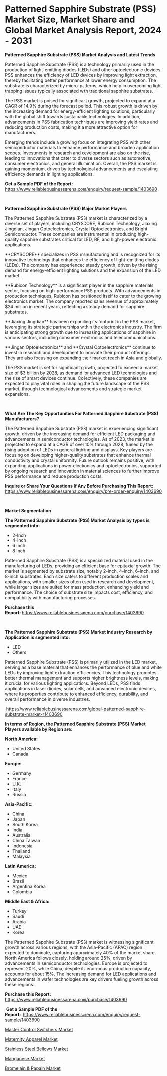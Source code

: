 <p><h1>Patterned Sapphire Substrate (PSS) Market Size, Market Share and Global Market Analysis Report, 2024 - 2031</h1></p><p><strong>Patterned Sapphire Substrate (PSS) Market Analysis and Latest Trends</strong></p>
<p><p>Patterned Sapphire Substrate (PSS) is a technology primarily used in the production of light-emitting diodes (LEDs) and other optoelectronic devices. PSS enhances the efficiency of LED devices by improving light extraction, thereby facilitating better performance at lower energy consumption. The substrate is characterized by micro-patterns, which help in overcoming light trapping issues typically associated with traditional sapphire substrates.</p><p>The PSS market is poised for significant growth, projected to expand at a CAGR of 14.9% during the forecast period. This robust growth is driven by the increasing demand for energy-efficient lighting solutions, particularly with the global shift towards sustainable technologies. In addition, advancements in PSS fabrication techniques are improving yield rates and reducing production costs, making it a more attractive option for manufacturers. </p><p>Emerging trends include a growing focus on integrating PSS with other semiconductor materials to enhance performance and broaden application scopes. Investments in research and development are also on the rise, leading to innovations that cater to diverse sectors such as automotive, consumer electronics, and general illumination. Overall, the PSS market is gaining momentum, driven by technological advancements and escalating efficiency demands in lighting applications.</p></p>
<p><strong>Get a Sample PDF of the Report:&nbsp;</strong> <a href="https://www.reliablebusinessarena.com/enquiry/request-sample/1403690?utm_campaign=1763&utm_medium=2&utm_source=Github&utm_content=ia&utm_term=23102024&utm_id=patterned-sapphire-substrate-pss">https://www.reliablebusinessarena.com/enquiry/request-sample/1403690</a></p>
<p>&nbsp;</p>
<p><strong>Patterned Sapphire Substrate (PSS) Major Market Players</strong></p>
<p><p>The Patterned Sapphire Substrate (PSS) market is characterized by a diverse set of players, including CRYSCORE, Rubicon Technology, Jiaxing Jingdian, Jingan Optoelectronics, Crystal Optoelectronics, and Bright Semiconductor. These companies are instrumental in producing high-quality sapphire substrates critical for LED, RF, and high-power electronic applications.</p><p>**CRYSCORE** specializes in PSS manufacturing and is recognized for its innovative technology that enhances the efficiency of light-emitting diodes (LEDs). The company has experienced steady growth, driven by the rising demand for energy-efficient lighting solutions and the expansion of the LED market.</p><p>**Rubicon Technology** is a significant player in the sapphire materials sector, focusing on high-performance PSS products. With advancements in production techniques, Rubicon has positioned itself to cater to the growing electronics market. The company reported sales revenue of approximately $24 million in recent years, reflecting a steady demand for sapphire substrates.</p><p>**Jiaxing Jingdian** has been expanding its footprint in the PSS market, leveraging its strategic partnerships within the electronics industry. The firm is anticipating strong growth due to increasing applications of sapphire in various sectors, including consumer electronics and telecommunications.</p><p>**Jingan Optoelectronics** and **Crystal Optoelectronics** continue to invest in research and development to innovate their product offerings. They are also focusing on expanding their market reach in Asia and globally.</p><p>The PSS market is set for significant growth, projected to exceed a market size of $3 billion by 2028, as demand for advanced LED technologies and the rise of smart devices continue. Collectively, these companies are expected to play vital roles in shaping the future landscape of the PSS market, through technological advancements and strategic market expansions.</p></p>
<p>&nbsp;</p>
<p><strong>What Are The Key Opportunities For Patterned Sapphire Substrate (PSS) Manufacturers?</strong></p>
<p><p>The Patterned Sapphire Substrate (PSS) market is experiencing significant growth, driven by the increasing demand for efficient LED packaging and advancements in semiconductor technologies. As of 2023, the market is projected to expand at a CAGR of over 10% through 2028, fueled by the rising adoption of LEDs in general lighting and displays. Key players are focusing on developing higher-quality substrates that enhance thermal conductivity and crystal uniformity. Future outlook remains positive, with expanding applications in power electronics and optoelectronics, supported by ongoing research and innovation in material sciences to further improve PSS performance and reduce production costs.</p></p>
<p><strong>Inquire or Share Your Questions If Any Before Purchasing This Report:</strong> <a href="https://www.reliablebusinessarena.com/enquiry/pre-order-enquiry/1403690?utm_campaign=1763&utm_medium=2&utm_source=Github&utm_content=ia&utm_term=23102024&utm_id=patterned-sapphire-substrate-pss">https://www.reliablebusinessarena.com/enquiry/pre-order-enquiry/1403690</a></p>
<p>&nbsp;</p>
<p><strong>Market Segmentation</strong></p>
<p><strong>The Patterned Sapphire Substrate (PSS) Market Analysis by types is segmented into:</strong></p>
<p><ul><li>2-Inch</li><li>4-Inch</li><li>6 Inch</li><li>8 Inch</li></ul></p>
<p><p>Patterned Sapphire Substrate (PSS) is a specialized material used in the manufacturing of LEDs, providing an efficient base for epitaxial growth. The market is segmented by substrate size, notably 2-inch, 4-inch, 6-inch, and 8-inch substrates. Each size caters to different production scales and applications, with smaller sizes often used in research and development, while larger sizes are suited for mass production, enhancing yield and performance. The choice of substrate size impacts cost, efficiency, and compatibility with manufacturing processes.</p></p>
<p><strong>Purchase this Report:&nbsp;</strong><a href="https://www.reliablebusinessarena.com/purchase/1403690?utm_campaign=1763&utm_medium=2&utm_source=Github&utm_content=ia&utm_term=23102024&utm_id=patterned-sapphire-substrate-pss">https://www.reliablebusinessarena.com/purchase/1403690</a></p>
<p>&nbsp;</p>
<p><strong>The Patterned Sapphire Substrate (PSS) Market Industry Research by Application is segmented into:</strong></p>
<p><ul><li>LED</li><li>Others</li></ul></p>
<p><p>Patterned Sapphire Substrate (PSS) is primarily utilized in the LED market, serving as a base material that enhances the performance of blue and white LEDs by improving light extraction efficiencies. This technology promotes better thermal management and supports higher brightness levels, making it crucial for various lighting applications. Beyond LEDs, PSS finds applications in laser diodes, solar cells, and advanced electronic devices, where its properties contribute to enhanced efficiency, durability, and overall performance in diverse industries.</p></p>
<p><a href="https://www.reliablebusinessarena.com/global-patterned-sapphire-substrate-market-r1403690?utm_campaign=1763&utm_medium=2&utm_source=Github&utm_content=ia&utm_term=23102024&utm_id=patterned-sapphire-substrate-pss">&nbsp;https://www.reliablebusinessarena.com/global-patterned-sapphire-substrate-market-r1403690</a></p>
<p><strong>In terms of Region, the Patterned Sapphire Substrate (PSS) Market Players available by Region are:</strong></p>
<p>
    <p> <strong> North America: </strong>
        <ul>
            <li>United States</li>
            <li>Canada</li>
        </ul>
        </p> 
    <p> <strong> Europe: </strong>
        <ul>
            <li>Germany</li>
            <li>France</li>
            <li>U.K.</li>
            <li>Italy</li>
            <li>Russia</li>
        </ul>
        </p> 
    <p> <strong> Asia-Pacific: </strong>
        <ul>
            <li>China</li>
            <li>Japan</li>
            <li>South Korea</li>
            <li>India</li>
            <li>Australia</li>
            <li>China Taiwan</li>
            <li>Indonesia</li>
            <li>Thailand</li>
            <li>Malaysia</li>
        </ul>
        </p> 
    <p> <strong> Latin America: </strong>
        <ul>
            <li>Mexico</li>
            <li>Brazil</li>
            <li>Argentina Korea</li>
            <li>Colombia</li>
        </ul>
        </p> 
    <p> <strong> Middle East & Africa: </strong>
        <ul>
            <li>Turkey</li>
            <li>Saudi</li>
            <li>Arabia</li>
            <li>UAE</li>
            <li>Korea</li>
        </ul>
    </p>
    </p>
<p><p>The Patterned Sapphire Substrate (PSS) market is witnessing significant growth across various regions, with the Asia-Pacific (APAC) region expected to dominate, capturing approximately 40% of the market share. North America follows closely, holding around 25%, driven by advancements in semiconductor technologies. Europe is projected to represent 20%, while China, despite its enormous production capacity, accounts for about 15%. The increasing demand for LED applications and advancements in wafer technologies are key drivers fueling growth across these regions.</p></p>
<p><strong>Purchase this Report: </strong><a href="https://www.reliablebusinessarena.com/purchase/1403690?utm_campaign=1763&utm_medium=2&utm_source=Github&utm_content=ia&utm_term=23102024&utm_id=patterned-sapphire-substrate-pss">https://www.reliablebusinessarena.com/purchase/1403690</a></p>
<p>&nbsp;<strong>Get a Sample PDF of the Report:&nbsp;&nbsp;</strong><a href="https://www.reliablebusinessarena.com/enquiry/request-sample/1403690?utm_campaign=1763&utm_medium=2&utm_source=Github&utm_content=ia&utm_term=23102024&utm_id=patterned-sapphire-substrate-pss">https://www.reliablebusinessarena.com/enquiry/request-sample/1403690</a></p>
<p><strong></strong></p>
<p><p><a href="https://www.linkedin.com/pulse/master-control-switchers-market-investigation-industry-evolution-qdkxc?utm_campaign=1763&utm_medium=2&utm_source=Github&utm_content=ia&utm_term=23102024&utm_id=patterned-sapphire-substrate-pss">Master Control Switchers Market</a></p><p><a href="https://www.linkedin.com/pulse/maternity-apparel-ecosystem-mapping-innovation-value-chains-jewac?utm_campaign=1763&utm_medium=2&utm_source=Github&utm_content=ia&utm_term=23102024&utm_id=patterned-sapphire-substrate-pss">Maternity Apparel Market</a></p><p><a href="https://www.linkedin.com/pulse/comprehensive-stainless-steel-bellows-market-report-segmentation-pnbxc?utm_campaign=1763&utm_medium=2&utm_source=Github&utm_content=ia&utm_term=23102024&utm_id=patterned-sapphire-substrate-pss">Stainless Steel Bellows Market</a></p><p><a href="https://www.linkedin.com/pulse/manganese-market-innovations-trends-comprehensive-study-2024-2031-3v6dc?utm_campaign=1763&utm_medium=2&utm_source=Github&utm_content=ia&utm_term=23102024&utm_id=patterned-sapphire-substrate-pss">Manganese Market</a></p><p><a href="https://www.linkedin.com/pulse/navigating-global-bromelain-papain-market-from-trends-strategy-rk18c?utm_campaign=1763&utm_medium=2&utm_source=Github&utm_content=ia&utm_term=23102024&utm_id=patterned-sapphire-substrate-pss">Bromelain & Papain Market</a></p></p>